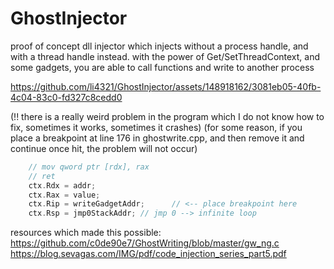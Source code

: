 # GhostInjector

proof of concept dll injector which injects without a process handle, and with a thread handle instead. 
with the power of Get/SetThreadContext, and some gadgets, you are able to call functions and write to another process


https://github.com/li4321/GhostInjector/assets/148918162/3081eb05-40fb-4c04-83c0-fd327c8cedd0


(!! there is a really weird problem in the program which I do not know how to fix, sometimes it works, sometimes it crashes)
(for some reason, if you place a breakpoint at line 176 in ghostwrite.cpp, and then remove it and continue once hit, the problem will not occur)
```c++
	// mov qword ptr [rdx], rax
	// ret
	ctx.Rdx = addr;
	ctx.Rax = value;
	ctx.Rip = writeGadgetAddr;		// <-- place breakpoint here
	ctx.Rsp = jmp0StackAddr; // jmp 0 --> infinite loop
```


resources which made this possible:
https://github.com/c0de90e7/GhostWriting/blob/master/gw_ng.c
https://blog.sevagas.com/IMG/pdf/code_injection_series_part5.pdf
